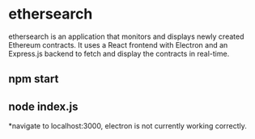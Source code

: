 # ethersearch

ethersearch is an application that monitors and displays newly created Ethereum contracts. It uses a React frontend with Electron and an Express.js backend to fetch and display the contracts in real-time.

## npm start

## node index.js

*navigate to localhost:3000, electron is not currently working correctly.
